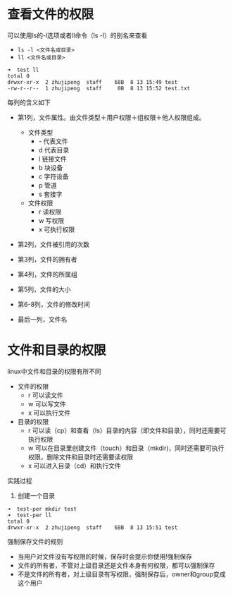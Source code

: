 # 查看文件的权限
可以使用ls的-l选项或者ll命令（ls -l）的别名来查看
- `ls -l <文件名或目录>`
- `ll <文件名或目录>`

```   
➜  test ll
total 0
drwxr-xr-x  2 zhujipeng  staff    68B  8 13 15:49 test
-rw-r--r--  1 zhujipeng  staff     0B  8 13 15:52 test.txt

```
每列的含义如下
- 第1列，文件属性。由文件类型＋用户权限＋组权限＋他人权限组成。
    - 文件类型
        - \- 代表文件
        - d 代表目录
        - l 链接文件
        - b 块设备
        - c 字符设备
        - p 管道
        - s 套接字
    - 文件权限
        - r 读权限
        - w 写权限
        - x 可执行权限

- 第2列，文件被引用的次数
- 第3列，文件的拥有者
- 第4列，文件的所属组
- 第5列，文件的大小
- 第6-8列，文件的修改时间
- 最后一列，文件名


# 文件和目录的权限
linux中文件和目录的权限有所不同

- 文件的权限
    - r 可以读文件
    - w 可以写文件
    - x 可以执行文件
- 目录的权限
    - r 可以读（cp）和查看（ls）目录的内容（即文件和目录），同时还需要可执行权限
    - w 可以在目录里创建文件（touch）和目录（mkdir)，同时还需要可执行权限，删除文件和目录时还需要读权限
    - x 可以进入目录（cd）和执行文件
    
实践过程
1. 创建一个目录
```
➜  test-per mkdir test
➜  test-per ll
total 0
drwxr-xr-x  2 zhujipeng  staff    68B  8 13 15:51 test
```

强制保存文件的规则      
- 当用户对文件没有写权限的时候，保存时会提示你使用!强制保存
- 文件的所有者，不管对上级目录还是文件本身有何权限，都可以强制保存
- 不是文件的所有者，对上级目录有写权限，强制保存后，owner和group变成这个用户

    


